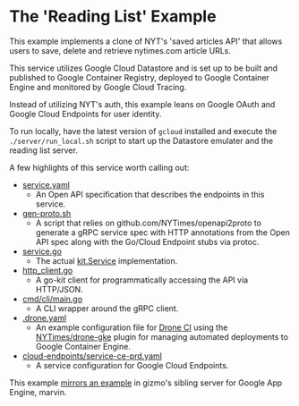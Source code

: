 # The 'Reading List' Example

This example implements a clone of NYT's 'saved articles API' that allows users to save, delete and retrieve nytimes.com article URLs.

This service utilizes Google Cloud Datastore and is set up to be built and published to Google Container Registry, deployed to Google Container Engine and monitored by Google Cloud Tracing.

Instead of utilizing NYT's auth, this example leans on Google OAuth and Google Cloud Endpoints for user identity.

To run locally, have the latest version of `gcloud` installed and execute the `./server/run_local.sh` script to start up the Datastore emulater and the reading list server.

A few highlights of this service worth calling out:

* [service.yaml](service.yaml)
  * An Open API specification that describes the endpoints in this service.
* [gen-proto.sh](gen-proto.sh)
  * A script that relies on github.com/NYTimes/openapi2proto to generate a gRPC service spec with HTTP annotations from the Open API spec along with the Go/Cloud Endpoint stubs via protoc.
* [service.go](service.go)
  * The actual [kit.Service](http://godoc.org/github.com/NYTimes/gizmo/server/kit#Service) implementation.
* [http_client.go](http_client.go)
  * A go-kit client for programmatically accessing the API via HTTP/JSON.
* [cmd/cli/main.go](cmd/cli/main.go)
  * A CLI wrapper around the gRPC client.
* [.drone.yaml](.drone.yaml)
  * An example configuration file for [Drone CI](http://readme.drone.io/) using the [NYTimes/drone-gke](https://github.com/nytimes/drone-gke) plugin for managing automated deployments to Google Container Engine.
* [cloud-endpoints/service-ce-prd.yaml](cloud-endpoints/service-ce-prd.yaml)
  * A service configuration for Google Cloud Endpoints. 

This example [mirrors an example](https://github.com/NYTimes/marvin/tree/master/examples/reading-list#the-reading-list-example) in gizmo's sibling server for Google App Engine, marvin.
